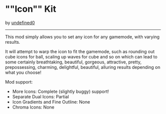 # ""Icon"" Kit
by [undefined0](user:13351341)

---

This mod simply allows you to set any icon for any gamemode, with varying results.


It will attempt to warp the icon to fit the gamemode, such as rounding out cube
icons for ball, scaling up waves for cube and so on which can lead to some
certainly breathtaking, beautiful, gorgeous, attractive, pretty, prepossessing,
charming, delightful, beautiful, alluring results depending on what you choose!


Mod support:
- More Icons: Complete (slightly buggy) support!
- Separate Dual Icons: Partial
- Icon Gradients and Fine Outline: None
- Chroma Icons: None
